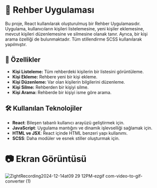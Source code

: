 # 📱 Rehber Uygulaması

Bu proje, React kullanılarak oluşturulmuş bir Rehber Uygulamasıdır. Uygulama, kullanıcıların kişileri listelemesine, yeni kişiler eklemesine, mevcut kişileri düzenlemesine ve silmesine olanak tanır. Ayrıca, bir kişi arama özelliği de bulunmaktadır. Tüm stillendirme SCSS kullanılarak yapılmıştır.

## 🚀 Özellikler

- **Kişi Listeleme:** Tüm rehberdeki kişilerin bir listesini görüntüleme.
- **Kişi Ekleme:** Rehbere yeni bir kişi ekleme.
- **Kişi Düzenleme:** Var olan kişilerin bilgilerini düzenleme.
- **Kişi Silme:** Rehberden bir kişiyi silme.
- **Kişi Arama:** Rehberde bir kişiyi isme göre arama.

## 🛠️ Kullanılan Teknolojiler

- **React**: Bileşen tabanlı kullanıcı arayüzü geliştirmek için.
- **JavaScript**: Uygulama mantığını ve dinamik işlevselliği sağlamak için.
- **HTML ve JSX**: React içinde HTML benzeri yapı kullanımı.
- **SCSS**: Daha modüler ve esnek stiller oluşturmak için.

# 📷 Ekran Görüntüsü 
![ZightRecording2024-12-14at09 29 12PM-ezgif com-video-to-gif-converter (1)](https://github.com/user-attachments/assets/d39ff028-bf61-4abd-b7ac-6e7918ef2190)
